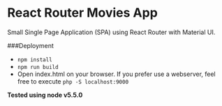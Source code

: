 # React Router Movies App
Small Single Page Application (SPA) using React Router with Material UI.

###Deployment

* `npm install`
* `npm run build`
* Open index.html on your browser. If you prefer use a webserver, feel free to execute `php -S localhost:9000` 

**Tested using node v5.5.0**
